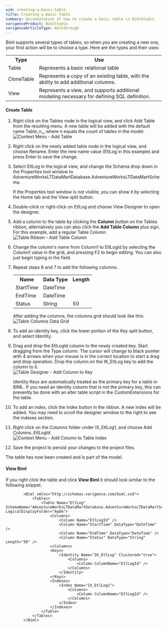 ```yaml
---
uid: creating-a-basic-table
title: Creating a Basic Table
summary: Documentation of how to create a basic table in BimlStudio
varigenceProduct: BimlStudio
varigenceArticleType: Walkthrough
---
```

Biml supports several types of tables, so when you are creating a new one, your first action will be to choose a type. Here are the types and their uses:

<table>
<tbody>
<tr>
<th>Type</th>
<th>Use</th>
</tr>
<tr>
<td>Table</td>
<td>Represents a basic relational table</td>
</tr>
<tr>
<td>CloneTable</td>
<td>Represents a copy of an existing table, with the ability to add additional columns.</td>
</tr>
<tr>
<td>View</td>
<td>Represents a view, and supports additional modeling necessary for defining SQL definition.</td>
</tr>
</tbody>
</table>

#### Create Table

1.  Right click on the Tables node in the logical view, and click Add Table from the resulting menu. A new table will be added with the default name Table_n_, where n equals the count of tables in the model.  
    ![Context Menu - Add Table](https://varigencecom.blob.core.windows.net/images-mistdocumentation/006_Step01.png)
2.  Right click on the newly added table node in the logical view, and choose Rename. Enter the new name value (EtlLog in this example) and press Enter to save the change.  

3.  Select EtlLog in the logical view, and change the Schema drop down in the Properties tool window to AdventureWorksLTDataMartDatabase.AdventureWorksLTDataMartSchema.  

    If the Properties tool window is not visible, you can show it by selecting the Home tab and the View split button.

4.  Double-click or right-click on EtlLog and choose View Designer to open the designer.  

5.  Add a column to the table by clicking the **Column** button on the Tables ribbon, alternatively you can also click the **Add Table Column** plus sign. For this example, add a regular Table Column.  
    ![Table Ribbon - Add Table Column](https://varigencecom.blob.core.windows.net/images-mistdocumentation/006_Step06.png)
6.  Change the column's name from Column1 to EtlLogId by selecting the Column1 value in the grid, and pressing F2 to begin editing. You can also just begin typing in the field.
7.  Repeat steps 6 and 7 to add the following columns:

    <table>
    <tbody>
    <tr>
    <th>Name</th>
    <th>Data Type</th>
    <th>Length</th>
    </tr>
    <tr>
    <td>StartTime</td>
    <td>DateTime</td>
    </tr>
    <tr>
    <td>EndTime</td>
    <td>DateTime</td>
    </tr>
    <tr>
    <td>Status</td>
    <td>String</td>
    <td>50</td>
    </tr>
    </tbody>
    </table>


    After adding the columns, the columns grid should look like this:  
    ![Table Columns Data Grid](https://varigencecom.blob.core.windows.net/images-mistdocumentation/006_Step08.png)
8.  To add an identity key, click the lower portion of the Key split button, and select Identity.  

9.  Drag and drop the EtlLogId column to the newly created key. Start dragging from the Type column. The cursor will change to black pointer with 4 arrows when your mouse is in the correct location to start a drag and drop operation. Drop the column on the IK_EtlLog key to add the column to it.  
    ![Table Designer - Add Column to Key](https://varigencecom.blob.core.windows.net/images-mistdocumentation/006_Step10.gif)

    <div class="Note">Identity Keys are automatically treated as the primary key for a table in BIML. If you need an identity column that is not the primary key, this can presently be done with an alter table script in the CustomExtensions for the table.</div>

10.  To add an index, click the Index button in the ribbon. A new index will be added. You may need to scroll the designer window to the right to see the indexes section.
11.  Right click on the Columns folder under IX_EtlLog1, and choose Add Columns..EtlLogId.  
    ![Context Menu - Add Column to Table Index](https://varigencecom.blob.core.windows.net/images-mistdocumentation/006_Step12.png)
12.  Save the project to persist your changes to the project files.

The table has now been created and is part of the model.


#### View Biml
If you right click the table and click **View Biml** it should look similar to the following snippet.
```biml
        <Biml xmlns="http://schemas.varigence.com/biml.xsd">
            <Tables>
                <Table Name="EtlLog" SchemaName="AdventureWorksLTDataMartDatabase.AdventureWorksLTDataMartSchema" LogicalDisplayFolder="AwDm">
                    <Columns>
                        <Column Name="EtlLogId" />
                        <Column Name="StartTime" DataType="DateTime" />
                        <Column Name="EndTime" DataType="DateTime" />
                        <Column Name="Status" DataType="String" Length="50" />
                    </Columns>
                    <Keys>
                        <Identity Name="IK_EtlLog" Clustered="true">
                            <Columns>
                                <Column ColumnName="EtlLogId" />
                            </Columns>
                        </Identity>
                    </Keys>
                    <Indexes>
                        <Index Name="IX_EtlLog1">
                            <Columns>
                                <Column ColumnName="EtlLogId" />
                            </Columns>
                        </Index>
                    </Indexes>
                </Table>
            </Tables>
        </Biml>
```
